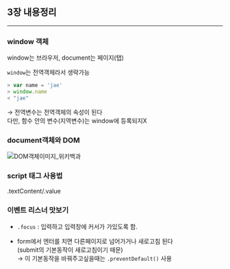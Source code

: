 ## 3장 내용정리
___

### window 객체
window는 브라우저, document는 페이지(탭)

`window`는 전역객체라서 생략가능

```javascript
> var name = 'jae'
> window.name
< "jae"
```
→ 전역변수는 전역객체의 속성이 된다<br>
다만, 함수 안의 변수(지역변수)는 window에 등록되지X

### document객체와 DOM
![DOM객체이미지_위키백과](https://upload.wikimedia.org/wikipedia/commons/thumb/5/5a/DOM-model.svg/330px-DOM-model.svg.png)

### script 태그 사용법
.textContent/.value

### 이벤트 리스너 맛보기
- `.focus` : 입력하고 입력창에 커서가 가있도록 함.

- form에서 엔터를 치면 다른페이지로 넘어가거나 새로고침 된다<br>
(submit의 기본동작이 새로고침이기 때문)<br>
→ 이 기본동작을 바꿔주고싶을때는 `.preventDefault()` 사용
